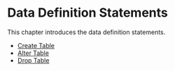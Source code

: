 # Data Definition Statements

This chapter introduces the data definition statements.

* [Create Table](./create_table.md)
* [Alter Table](./alter_table.md)
* [Drop Table](./drop_table.md)